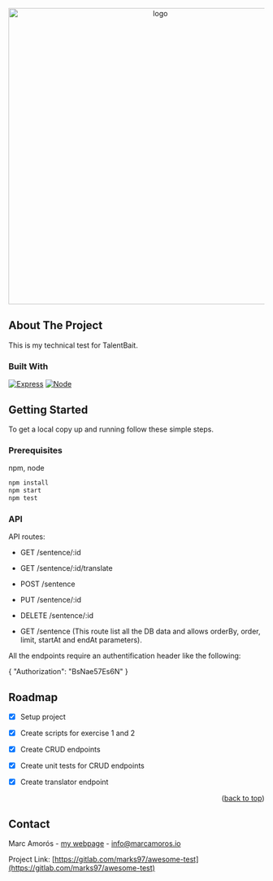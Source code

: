 <!-- PROJECT LOGO -->
<br />
<div align="center">
  <a>
    <img src="https://res.cloudinary.com/apideck/image/upload/v1629361285/marketplaces/ck8zpp2jb8j1u0b82q2wnrjx8/listings/ahvlr4sxqf0s4fp2zszx.png" alt="logo" width="582">
  </a>
</div>

<!-- ABOUT THE PROJECT -->
## About The Project

This is my technical test for TalentBait.

### Built With

[![Express][Express.com]][Express-url]
[![Node][Nodejs.org]][Nodejs-url]

<!-- GETTING STARTED -->
## Getting Started

To get a local copy up and running follow these simple steps.

### Prerequisites

npm, node
  ```sh
  npm install
  npm start
  npm test
  ```

### API

API routes:

- GET /sentence/:id
- GET /sentence/:id/translate
- POST /sentence
- PUT /sentence/:id
- DELETE /sentence/:id

- GET /sentence 
(This route list all the DB data and allows orderBy, order, limit, startAt and endAt parameters).


All the endpoints require an authentification header like the following:

{ "Authorization": "BsNae57Es6N" }

<!-- ROADMAP -->
## Roadmap

- [x] Setup project
- [x] Create scripts for exercise 1 and 2
- [x] Create CRUD endpoints 
- [x] Create unit tests for CRUD endpoints
- [x] Create translator endpoint


<p align="right">(<a href="#readme-top">back to top</a>)</p>


<!-- CONTACT -->
## Contact

Marc Amorós - [my webpage](https://marcamoros.io) - info@marcamoros.io

Project Link: [https://gitlab.com/marks97/awesome-test](https://gitlab.com/marks97/awesome-test)

<!-- MARKDOWN LINKS & IMAGES -->
<!-- https://www.markdownguide.org/basic-syntax/#reference-style-links -->
[Nodejs.org]: https://img.shields.io/badge/Node.js-43853D?style=for-the-badge&logo=node.js&logoColor=white
[Nodejs-url]: https://nodejs.org
[Express.com]: https://img.shields.io/badge/Express.js-404D59?style=for-the-badge
[Express-url]: https://expressjs.com

